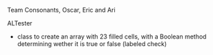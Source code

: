Team Consonants, Oscar, Eric and Ari

ALTester

- class to create an array with 23 filled cells, 
with  a Boolean method determining wether it is true or false (labeled check)

